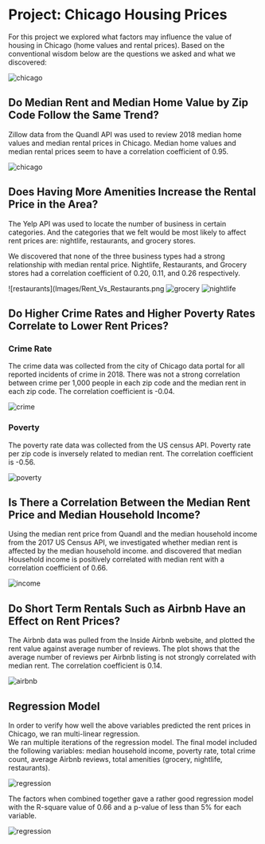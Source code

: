 # Project: Chicago Housing Prices

For this project we explored what factors may influence the value of housing in Chicago (home values and rental prices).  Based on the conventional wisdom below are the questions we asked and what we discovered:

![chicago](Images/chicago.png)

## Do Median Rent and Median Home Value by Zip Code Follow the Same Trend?

Zillow data from the Quandl API was used to review 2018 median home values and median rental prices in Chicago. Median home values and median rental prices seem to have a correlation coefficient of  0.95.

![chicago](Images/Rent_Vs_House_Value.png)

## Does Having More Amenities Increase the Rental Price in the Area?
The Yelp API was used to locate the number of business in certain categories. And the categories that we felt would be most likely to affect rent prices are: nightlife, restaurants, and grocery stores. 

We discovered that none of the three business types had a strong relationship with median rental price. Nightlife, Restaurants, and Grocery stores had a correlation coefficient of 0.20, 0.11, and 0.26 respectively.

![restaurants](Images/Rent_Vs_Restaurants.png 
![grocery](Images/Rent_Vs_Grocery.png)
![nightlife](Images/Rent_Vs_NightLife.png)


## Do Higher Crime Rates and Higher Poverty Rates Correlate to Lower Rent Prices?

### Crime Rate

The crime data was collected from the city of Chicago data portal for all reported incidents of crime in 2018.
There was not a strong correlation between crime per 1,000 people in each zip code and the median rent in each zip code. The correlation coefficient is -0.04.

![crime](Images/Rent_Vs_Crime.png)

### Poverty

The poverty rate data was collected from the US census API.
Poverty rate per zip code is inversely related to median rent. The correlation coefficient is -0.56.

![poverty](Images/Rent_Vs_Poverty_Rate.png)

## Is There a Correlation Between the Median Rent Price and Median Household Income?
Using the median rent price from Quandl and the median household income from the 2017 US Census API, we investigated whether median rent is affected by the median household income.  and discovered that median Household income is positively correlated with median rent with a correlation coefficient of 0.66.

![income](Images/Rent_Vs_Household_income.png)

## Do Short Term Rentals Such as Airbnb Have an Effect on Rent Prices?
The Airbnb data was pulled from the Inside Airbnb website, and plotted the rent value against average number of reviews. The plot shows that the average number of reviews per Airbnb listing is not strongly correlated with median rent. The correlation coefficient is 0.14.


![airbnb](Images/Rent_Vs_AirBnB_Reviews.png)

## Regression Model
In order to verify how well the above variables predicted the rent prices in Chicago, we ran multi-linear regression.  
We ran multiple iterations of the regression model. The final model included the following variables: median household income, poverty rate, total crime count, average Airbnb reviews, total amenities (grocery, nightlife, restaurants). 

![regression](Images/Actual_vs_Predicted_Median_Rent.png)

The factors when combined together gave a rather good regression model with the R-square value of 0.66 and a p-value of less than 5% for each variable.

![regression](Images/Regression_Summary.jpg)








